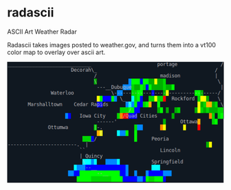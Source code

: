 # radascii
ASCII Art Weather Radar

Radascii takes images posted to weather.gov, and turns them into a vt100 color map to overlay over ascii art.

![alt text](dvn_ascii.PNG?raw=true "radascii")
